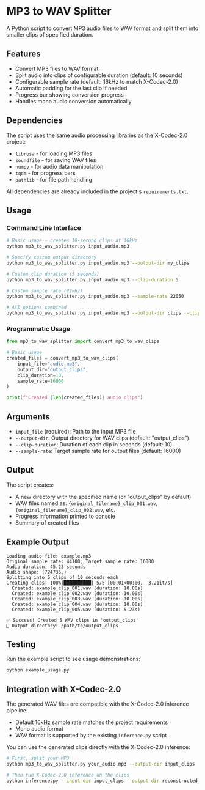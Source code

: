 # MP3 to WAV Splitter

A Python script to convert MP3 audio files to WAV format and split them into smaller clips of specified duration.

## Features

- Convert MP3 files to WAV format
- Split audio into clips of configurable duration (default: 10 seconds)
- Configurable sample rate (default: 16kHz to match X-Codec-2.0)
- Automatic padding for the last clip if needed
- Progress bar showing conversion progress
- Handles mono audio conversion automatically

## Dependencies

The script uses the same audio processing libraries as the X-Codec-2.0 project:
- `librosa` - for loading MP3 files
- `soundfile` - for saving WAV files  
- `numpy` - for audio data manipulation
- `tqdm` - for progress bars
- `pathlib` - for file path handling

All dependencies are already included in the project's `requirements.txt`.

## Usage

### Command Line Interface

```bash
# Basic usage - creates 10-second clips at 16kHz
python mp3_to_wav_splitter.py input_audio.mp3

# Specify custom output directory
python mp3_to_wav_splitter.py input_audio.mp3 --output-dir my_clips

# Custom clip duration (5 seconds)
python mp3_to_wav_splitter.py input_audio.mp3 --clip-duration 5

# Custom sample rate (22kHz)
python mp3_to_wav_splitter.py input_audio.mp3 --sample-rate 22050

# All options combined
python mp3_to_wav_splitter.py input_audio.mp3 --output-dir clips --clip-duration 15 --sample-rate 16000
```

### Programmatic Usage

```python
from mp3_to_wav_splitter import convert_mp3_to_wav_clips

# Basic usage
created_files = convert_mp3_to_wav_clips(
    input_file="audio.mp3",
    output_dir="output_clips",
    clip_duration=10,
    sample_rate=16000
)

print(f"Created {len(created_files)} audio clips")
```

## Arguments

- `input_file` (required): Path to the input MP3 file
- `--output-dir`: Output directory for WAV clips (default: "output_clips")
- `--clip-duration`: Duration of each clip in seconds (default: 10)
- `--sample-rate`: Target sample rate for output files (default: 16000)

## Output

The script creates:
- A new directory with the specified name (or "output_clips" by default)
- WAV files named as: `{original_filename}_clip_001.wav`, `{original_filename}_clip_002.wav`, etc.
- Progress information printed to console
- Summary of created files

## Example Output

```
Loading audio file: example.mp3
Original sample rate: 44100, Target sample rate: 16000
Audio duration: 45.23 seconds
Audio shape: (724736,)
Splitting into 5 clips of 10 seconds each
Creating clips: 100%|██████████| 5/5 [00:01<00:00,  3.21it/s]
  Created: example_clip_001.wav (duration: 10.00s)
  Created: example_clip_002.wav (duration: 10.00s)
  Created: example_clip_003.wav (duration: 10.00s)
  Created: example_clip_004.wav (duration: 10.00s)
  Created: example_clip_005.wav (duration: 5.23s)

✅ Success! Created 5 WAV clips in 'output_clips'
📁 Output directory: /path/to/output_clips
```

## Testing

Run the example script to see usage demonstrations:

```bash
python example_usage.py
```

## Integration with X-Codec-2.0

The generated WAV files are compatible with the X-Codec-2.0 inference pipeline:
- Default 16kHz sample rate matches the project requirements
- Mono audio format
- WAV format is supported by the existing `inference.py` script

You can use the generated clips directly with the X-Codec-2.0 inference:

```bash
# First, split your MP3
python mp3_to_wav_splitter.py your_audio.mp3 --output-dir input_clips

# Then run X-Codec-2.0 inference on the clips
python inference.py --input-dir input_clips --output-dir reconstructed_clips
```